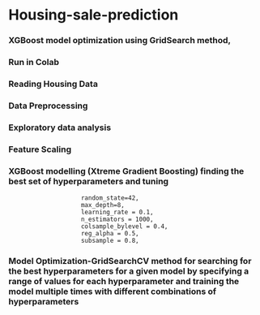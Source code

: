 # Housing-sale-prediction
### XGBoost model optimization using GridSearch method,
### Run in Colab
### Reading Housing Data
### Data Preprocessing
### Exploratory data analysis
### Feature Scaling
### XGBoost modelling (Xtreme Gradient Boosting) finding the best set of hyperparameters and tuning
                        random_state=42,
                        max_depth=8,
                        learning_rate = 0.1,
                        n_estimators = 1000,
                        colsample_bylevel = 0.4,
                        reg_alpha = 0.5,
                        subsample = 0.8,
### Model Optimization-GridSearchCV method for searching for the best hyperparameters for a given model by specifying a range of values for each hyperparameter and training the model multiple times with different combinations of hyperparameters
